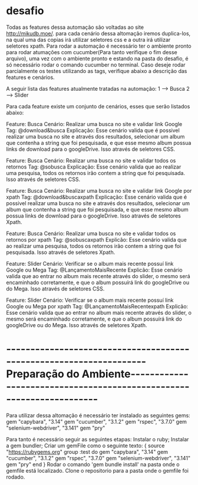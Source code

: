 # desafio
Todas as features dessa automação são voltadas ao site http://mikudb.moe/. para cada cenário dessa altomação iremos duplica-los, na qual uma das copias irá utilizar seletores css e a outra irá utilizar seletores xpath.
Para rodar a automação é necessário ter o ambiente pronto para rodar atumações com cucumber(Para tanto verifique o fim desse arquivo), uma vez com o ambiente pronto e estando na pasta do desafio, é só necessário rodar o comando cucumber no terminal. Caso deseje rodar parcialmente os testes utilizando as tags, verifique abaixo a descrição das features e cenários.



A seguir lista das features atualmente tratadas na automação:
1 --> Busca
2 --> Slider


Para cada feature existe um conjunto de cenários, esses que serão listados abaixo:

Feature: Busca
Cenário: Realizar uma busca no site e validar link Google
Tag: @download&busca
Explicação: Esse cenário valida que é possivel realizar uma busca no site e através dos resultados, selecionar um album que contenha a string que foi pesquisada, e que esse mesmo album possua links de download para o googleDrive. Isso através de seletores CSS.

Feature: Busca
Cenário: Realizar uma busca no site e validar todos os retornos
Tag: @sobusca
Explicação: Esse cenário valida que ao realizar uma pesquisa, todos os retornos irão contem a string que foi pesquisada. Isso através de seletores CSS.

Feature: Busca
Cenário: Realizar uma busca no site e validar link Google por xpath
Tag: @download&buscaxpath
Explicação: Esse cenário valida que é possivel realizar uma busca no site e através dos resultados, selecionar um album que contenha a string que foi pesquisada, e que esse mesmo album possua links de download para o googleDrive. Isso através de seletores Xpath.

Feature: Busca
Cenário: Realizar uma busca no site e validar todos os retornos por xpath
Tag: @sobuscaxpath
Explicão: Esse cenário valida que ao realizar uma pesquisa, todos os retornos irão contem a string que foi pesquisada. Isso através de seletores Xpath.



Feature: Slider
Cenário: Verificar se o album mais recente possuí link Google ou Mega
Tag: @LançamentoMaisRecente
Explicão: Esse cenário valida que ao entrar no album mais recente através do slider, o mesmo será encaminhado corretamente, e que o album possuírá link do googleDrive ou do Mega. Isso através de seletores CSS.



Feature: Slider
Cenário: Verificar se o album mais recente possuí link Google ou Mega por xpath
Tag: @LançamentoMaisRecentexpath
Explicão: Esse cenário valida que ao entrar no album mais recente através do slider, o mesmo será encaminhado corretamente, e que o album possuírá link do googleDrive ou do Mega. Isso através de seletores Xpath.





# ------------------------------------------------------------------- Preparação do Ambiente---------------------------------------------------------------------

Para utilizar dessa altomação é necessário ter instalado as seguintes gems:
  gem "capybara", "3.14"
  gem "cucumber", "3.1.2"
  gem "rspec", "3.7.0"
  gem "selenium-webdriver", "3.141"
  gem "pry"

Para tanto é necessário seguir as seguintes etapas:
Instalar o ruby;
Instalar a gem bundler;
Criar um gemFile como o seguinte texto:
{
    source "https://rubygems.org"
    group :test do
    gem "capybara", "3.14"
    gem "cucumber", "3.1.2"
    gem "rspec", "3.7.0"
    gem "selenium-webdriver", "3.141"
    gem "pry"
    end
}
Rodar o comando 'gem bundle install' na pasta onde o gemfile está localizado.
Clone o repositorio para a pasta onde o gemfile foi rodado.
